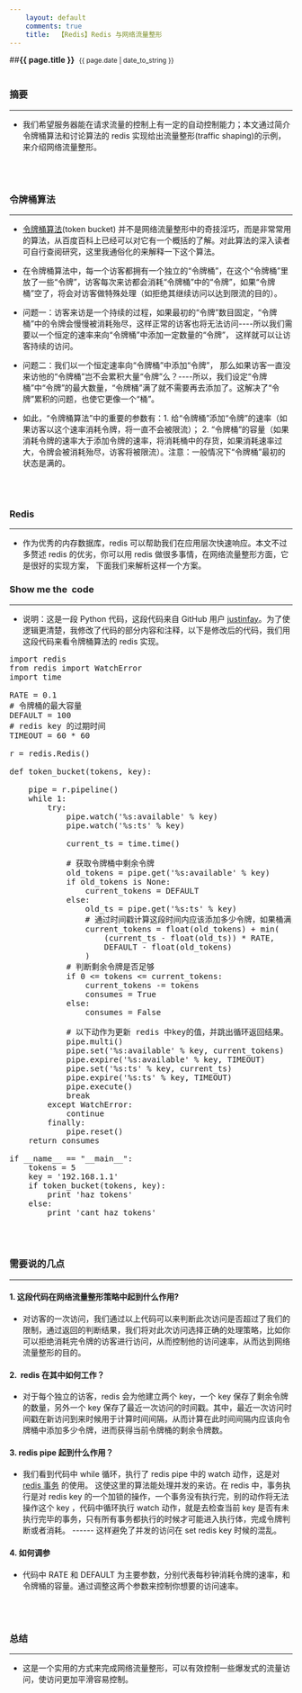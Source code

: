```yaml
---
    layout: default
    comments: true
    title:  【Redis】Redis 与网络流量整形
---
```


##<strong>{{ page.title }}</strong>&nbsp;&nbsp;<small>{{ page.date | date_to_string }}</small><br><br>


### 摘要
<hr>

- 我们希望服务器能在请求流量的控制上有一定的自动控制能力；本文通过简介令牌桶算法和讨论算法的 redis 实现给出流量整形(traffic shaping)的示例，来介绍网络流量整形。
<br>
<br>

### 令牌桶算法
<hr>


- [令牌桶算法](http://baike.baidu.com/link?url=NP_yYC5SnzB2Z9vkfdx-8WRLlAR5I3YO47qzWOpVbamsQdmwd3vwacofBGxK3lpcUvmaV9AMufBS7rBrcHt77a)(token bucket) 并不是网络流量整形中的奇技淫巧，而是非常常用的算法，从百度百科上已经可以对它有一个概括的了解。对此算法的深入读者可自行查阅研究，这里我通俗化的来解释一下这个算法。

- 在令牌桶算法中，每一个访客都拥有一个独立的“令牌桶”，在这个“令牌桶”里放了一些“令牌”，访客每次来访都会消耗“令牌桶”中的“令牌”，如果“令牌桶”空了，将会对访客做特殊处理（如拒绝其继续访问以达到限流的目的）。

- 问题一：访客来访是一个持续的过程，如果最初的“令牌”数目固定，“令牌桶”中的令牌会慢慢被消耗殆尽，这样正常的访客也将无法访问----所以我们需要以一个恒定的速率来向“令牌桶”中添加一定数量的“令牌”， 这样就可以让访客持续的访问。

- 问题二：我们以一个恒定速率向“令牌桶”中添加“令牌”， 那么如果访客一直没来访他的“令牌桶”岂不会累积大量“令牌”么？----所以，我们设定“令牌桶”中“令牌”的最大数量，“令牌桶”满了就不需要再去添加了。这解决了“令牌”累积的问题，也使它更像一个“桶”。

- 如此，“令牌桶算法”中的重要的参数有：1. 给“令牌桶”添加“令牌”的速率（如果访客以这个速率消耗令牌，将一直不会被限流）； 2. “令牌桶”的容量（如果消耗令牌的速率大于添加令牌的速率，将消耗桶中的存货，如果消耗速率过大，令牌会被消耗殆尽，访客将被限流）。注意：一般情况下“令牌桶”最初的状态是满的。
<br>
<br>

### Redis
<hr>

- 作为优秀的内存数据库，redis 可以帮助我们在应用层次快速响应。本文不过多赘述 redis 的优劣，你可以用 redis 做很多事情，在网络流量整形方面，它是很好的实现方案， 下面我们来解析这样一个方案。

### Show me the  code
<hr>

- 说明：这是一段 Python 代码，这段代码来自 GitHub 用户 [justinfay](https://gist.github.com/justinfay/3403846)。为了使逻辑更清楚，我修改了代码的部分内容和注释，以下是修改后的代码，我们用这段代码来看令牌桶算法的 redis 实现。


<pre>
import redis
from redis import WatchError
import time

RATE = 0.1
# 令牌桶的最大容量
DEFAULT = 100
# redis key 的过期时间
TIMEOUT = 60 * 60

r = redis.Redis()

def token_bucket(tokens, key):

    pipe = r.pipeline()
    while 1:
        try:
            pipe.watch('%s:available' % key)
            pipe.watch('%s:ts' % key)

            current_ts = time.time()

            # 获取令牌桶中剩余令牌
            old_tokens = pipe.get('%s:available' % key)
            if old_tokens is None:
                current_tokens = DEFAULT
            else:
                old_ts = pipe.get('%s:ts' % key)
                # 通过时间戳计算这段时间内应该添加多少令牌，如果桶满，令牌数取桶满数。
                current_tokens = float(old_tokens) + min(
                    (current_ts - float(old_ts)) * RATE,
                    DEFAULT - float(old_tokens)
                )
            # 判断剩余令牌是否足够
            if 0 &lt;= tokens &lt;= current_tokens:
                current_tokens -= tokens
                consumes = True
            else:
                consumes = False

            # 以下动作为更新 redis 中key的值，并跳出循环返回结果。
            pipe.multi()
            pipe.set('%s:available' % key, current_tokens)
            pipe.expire('%s:available' % key, TIMEOUT)
            pipe.set('%s:ts' % key, current_ts)
            pipe.expire('%s:ts' % key, TIMEOUT)
            pipe.execute()
            break
        except WatchError:
            continue
        finally:
            pipe.reset()
    return consumes

if __name__ == "__main__":
    tokens = 5
    key = '192.168.1.1'
    if token_bucket(tokens, key):
        print 'haz tokens'
    else:
        print 'cant haz tokens'
</pre>
<br>
<br>

### 需要说的几点
<hr>

#### 1. 这段代码在网络流量整形策略中起到什么作用?


- 对访客的一次访问，我们通过以上代码可以来判断此次访问是否超过了我们的限制，通过返回的判断结果，我们将对此次访问选择正确的处理策略，比如你可以拒绝消耗完令牌的访客进行访问，从而控制他的访问速率，从而达到网络流量整形的目的。

#### 2.  redis 在其中如何工作？


- 对于每个独立的访客，redis 会为他建立两个 key，一个 key 保存了剩余令牌的数量，另外一个 key 保存了最近一次访问的时间戳。其中，最近一次访问时间戳在新访问到来时候用于计算时间间隔，从而计算在此时间间隔内应该向令牌桶中添加多少令牌，进而获得当前令牌桶的剩余令牌数。

#### 3. redis pipe 起到什么作用？


- 我们看到代码中 while 循环，执行了 redis pipe 中的 watch 动作，这是对 [redis 事务](http://redisbook.readthedocs.org/en/latest/feature/transaction.html) 的使用。 这使这里的算法能处理并发的来访。在 redis 中，事务执行是对 redis key 的一个加锁的操作，一个事务没有执行完，别的动作将无法操作这个 key ，代码中循环执行 watch 动作，就是去检查当前 key 是否有未执行完毕的事务，只有所有事务都执行的时候才可能进入执行体，完成令牌判断或者消耗。 ------ 这样避免了并发的访问在 set redis key 时候的混乱。

#### 4. 如何调参


- 代码中 RATE 和 DEFAULT 为主要参数，分别代表每秒钟消耗令牌的速率，和令牌桶的容量。通过调整这两个参数来控制你想要的访问速率。
<br>
<br>

### 总结
<hr>


- 这是一个实用的方式来完成网络流量整形，可以有效控制一些爆发式的流量访问，使访问更加平滑容易控制。
